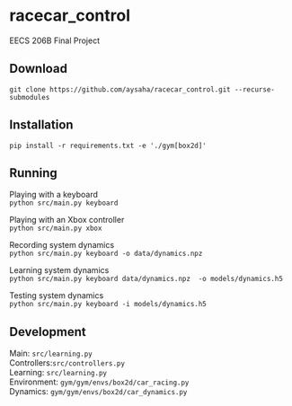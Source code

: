 # racecar_control
EECS 206B Final Project

## Download
``git clone https://github.com/aysaha/racecar_control.git --recurse-submodules``

## Installation
``pip install -r requirements.txt -e './gym[box2d]'``

## Running
Playing with a keyboard  
``python src/main.py keyboard``

Playing with an Xbox controller  
``python src/main.py xbox``

Recording system dynamics  
``python src/main.py keyboard -o data/dynamics.npz``

Learning system dynamics  
``python src/main.py keyboard data/dynamics.npz  -o models/dynamics.h5``

Testing system dynamics  
``python src/main.py keyboard -i models/dynamics.h5``

## Development
Main: `src/learning.py`  
Controllers:`src/controllers.py`  
Learning: `src/learning.py`  
Environment: `gym/gym/envs/box2d/car_racing.py`  
Dynamics: `gym/gym/envs/box2d/car_dynamics.py`

